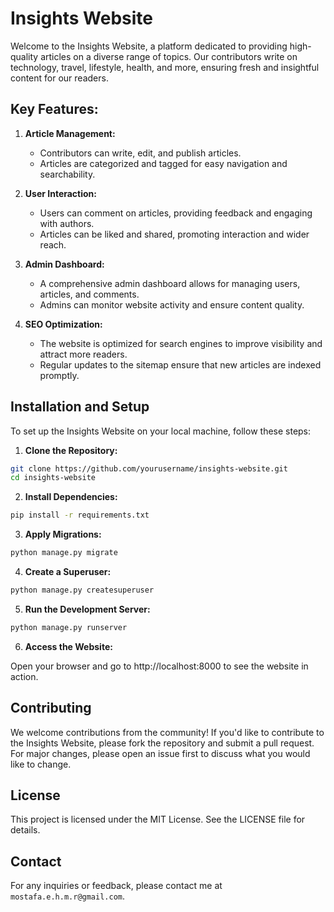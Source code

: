 # Insights Website

Welcome to the Insights Website, a platform dedicated to providing high-quality articles on a diverse range of topics. Our contributors write on technology, travel, lifestyle, health, and more, ensuring fresh and insightful content for our readers.

## Key Features:

1. **Article Management:** 
   - Contributors can write, edit, and publish articles.
   - Articles are categorized and tagged for easy navigation and searchability.

2. **User Interaction:**
   - Users can comment on articles, providing feedback and engaging with authors.
   - Articles can be liked and shared, promoting interaction and wider reach.

3. **Admin Dashboard:**
   - A comprehensive admin dashboard allows for managing users, articles, and comments.
   - Admins can monitor website activity and ensure content quality.

4. **SEO Optimization:**
   - The website is optimized for search engines to improve visibility and attract more readers.
   - Regular updates to the sitemap ensure that new articles are indexed promptly.

## Installation and Setup

To set up the Insights Website on your local machine, follow these steps:

1. **Clone the Repository:**

```bash
git clone https://github.com/yourusername/insights-website.git
cd insights-website
```

2. **Install Dependencies:**

```bash
pip install -r requirements.txt
```

3. **Apply Migrations:**

```bash
python manage.py migrate
```

4. **Create a Superuser:**

```bash
python manage.py createsuperuser
```

5. **Run the Development Server:**

```bash
python manage.py runserver
```

6. **Access the Website:**

Open your browser and go to http://localhost:8000 to see the website in action.

## Contributing
We welcome contributions from the community! If you'd like to contribute to the Insights Website, please fork the repository and submit a pull request. For major changes, please open an issue first to discuss what you would like to change.

## License
This project is licensed under the MIT License. See the LICENSE file for details.

## Contact
For any inquiries or feedback, please contact me at `mostafa.e.h.m.r@gmail.com`.
